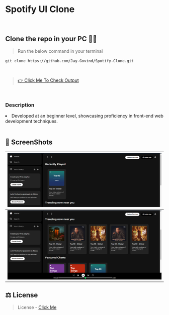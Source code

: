 # Spotify UI Clone

<br>

## Clone the repo in your PC 🧑‍💻
> Run the below command in your terminal 
```
git clone https://github.com/Jay-Govind/Spotify-Clone.git
```
<br>

> [👉 Click Me To Check Output](https://jay-govind.github.io/Spotify-Clone)

<br>

### Description
> <ul>
  <li>Developed at an beginner level, showcasing proficiency in front-end web development techniques.</li>
  </ul>

<br>

## 📸 ScreenShots
|![1](<./assets/output1.png>)|
|-------------------------------|
|![2](<./assets/output2.png>)| 

## ⚖️ License 
> License - [Click Me]()